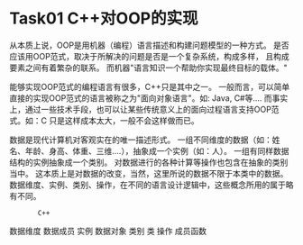 
# Task01 C++对OOP的实现

从本质上说，OOP是用机器（编程）语言描述和构建问题模型的一种方式。
是否应该用OOP范式，取决于所解决的问题是否是一个复杂系统，构成多样，
且构成要素之间有着繁杂的联系。
而机器"语言知识一个帮助你实现最终目标的载体。"

能够实现OOP范式的编程语言有很多，C++只是其中之一。
一般而言，可以简单直接的实现OOP范式的语言被称之为"面向对象语言"。如: Java, C#等....
而事实上，通过一些技术手段，也可以让某些传统意义上的面向过程语言支持OOP范式。如：C
只是这样成本太大，一般不会这样做而已。

数据是现代计算机对客观实在的唯一描述形式。
一组不同维度的数据（如：姓名、年龄、身高、体重、三维....），抽象成一个实例（如：人）。
一组有同样数据结构的实例抽象成一个类别。
对数据进行的各种计算等操作也包含在抽象的类别当中。
这本质上是对数据的改变，当然，这里所说的数据不限于本类中的数据。
数据维度、实例、类别、操作，在不同的语言设计逻辑中，这些概念所用的属于略有不同。
 
           C++
数据维度  数据成员
实例      数据对象
类别      类
操作      成员函数
